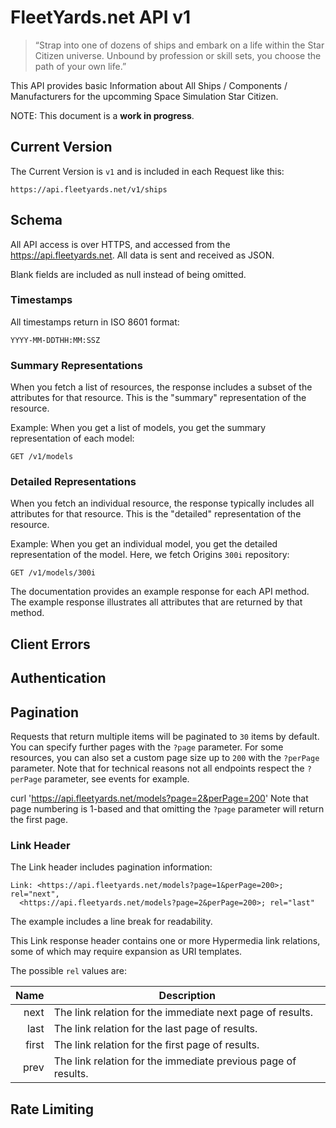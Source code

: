 # FleetYards.net API v1

> “Strap into one of dozens of ships and embark on a life within the Star Citizen universe. Unbound by profession or skill sets, you choose the path of your own life.”

This API provides basic Information about All Ships / Components / Manufacturers for the upcomming Space Simulation Star Citizen.

NOTE: This document is a **work in progress**.

## Current Version

The Current Version is ```v1``` and is included in each Request like this:
```
https://api.fleetyards.net/v1/ships
```

## Schema

All API access is over HTTPS, and accessed from the https://api.fleetyards.net. All data is sent and received as JSON.

Blank fields are included as null instead of being omitted.

### Timestamps

All timestamps return in ISO 8601 format:

```
YYYY-MM-DDTHH:MM:SSZ
```

### Summary Representations

When you fetch a list of resources, the response includes a subset of the attributes for that resource. This is the "summary" representation of the resource.

Example: When you get a list of models, you get the summary representation of each model:

```
GET /v1/models
```

### Detailed Representations

When you fetch an individual resource, the response typically includes all attributes for that resource. This is the "detailed" representation of the resource.

Example: When you get an individual model, you get the detailed representation of the model. Here, we fetch Origins ```300i``` repository:

```
GET /v1/models/300i
```

The documentation provides an example response for each API method. The example response illustrates all attributes that are returned by that method.

## Client Errors

## Authentication

## Pagination

Requests that return multiple items will be paginated to ```30``` items by default. 
You can specify further pages with the ```?page``` parameter.
For some resources, you can also set a custom page size up to ```200``` with the ```?perPage``` parameter. Note that for technical reasons not all endpoints respect the ```?perPage``` parameter, see events for example.

curl 'https://api.fleetyards.net/models?page=2&perPage=200'
Note that page numbering is 1-based and that omitting the ```?page``` parameter will return the first page.

### Link Header

The Link header includes pagination information:

```
Link: <https://api.fleetyards.net/models?page=1&perPage=200>; rel="next",
  <https://api.fleetyards.net/models?page=2&perPage=200>; rel="last"
```

The example includes a line break for readability.

This Link response header contains one or more Hypermedia link relations, some of which may require expansion as URI templates.

The possible ```rel``` values are:

Name | Description                                                  
----:| ------------------------------------------------------------
next | The link relation for the immediate next page of results.    
last | The link relation for the last page of results.              
first| The link relation for the first page of results.             
prev | The link relation for the immediate previous page of results.

## Rate Limiting
